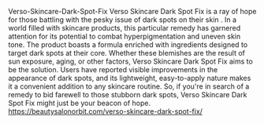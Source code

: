 Verso-Skincare-Dark-Spot-Fix
Verso Skincare Dark Spot Fix is a ray of hope for those battling with the pesky issue of dark spots on their skin
. In a world filled with skincare products, this particular remedy has garnered attention for its potential to combat hyperpigmentation and uneven skin tone. The product boasts a formula enriched with ingredients designed to target dark spots at their core. Whether these blemishes are the result of sun exposure, aging, or other factors, Verso Skincare Dark Spot Fix aims to be the solution. Users have reported visible improvements in the appearance of dark spots, and its lightweight, easy-to-apply nature makes it a convenient addition to any skincare routine. So, if you're in search of a remedy to bid farewell to those stubborn dark spots, Verso Skincare Dark Spot Fix might just be your beacon of hope.
https://beautysalonorbit.com/verso-skincare-dark-spot-fix/
